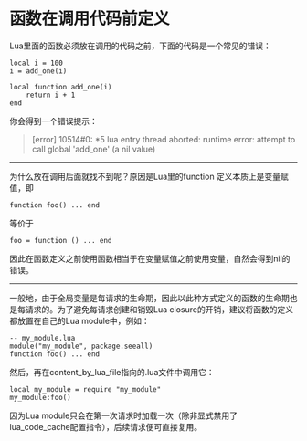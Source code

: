 # 函数在调用代码前定义
Lua里面的函数必须放在调用的代码之前，下面的代码是一个常见的错误：

```
local i = 100
i = add_one(i)

local function add_one(i)
	return i + 1
end
```

你会得到一个错误提示：

> [error] 10514#0: *5 lua entry thread aborted: runtime error: attempt to call global 'add_one' (a nil value)

---

为什么放在调用后面就找不到呢？原因是Lua里的function 定义本质上是变量赋值，即

    function foo() ... end

等价于

    foo = function () ... end

因此在函数定义之前使用函数相当于在变量赋值之前使用变量，自然会得到nil的错误。

---

一般地，由于全局变量是每请求的生命期，因此以此种方式定义的函数的生命期也是每请求的。为了避免每请求创建和销毁Lua closure的开销，建议将函数的定义都放置在自己的Lua module中，例如：

    -- my_module.lua
    module("my_module", package.seeall)
    function foo() ... end

然后，再在content\_by\_lua\_file指向的.lua文件中调用它：

    local my_module = require "my_module"
    my_module:foo()

因为Lua module只会在第一次请求时加载一次（除非显式禁用了lua\_code\_cache配置指令），后续请求便可直接复用。

